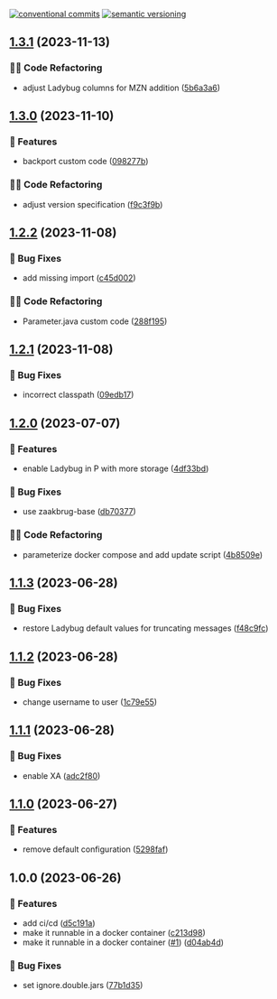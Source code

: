 [![conventional commits](https://img.shields.io/badge/conventional%20commits-1.0.0-yellow.svg)](https://conventionalcommits.org) [![semantic versioning](https://img.shields.io/badge/semantic%20versioning-2.0.0-green.svg)](https://semver.org)

## [1.3.1](https://github.com/wearefrank/het-integratie-platform/compare/v1.3.0...v1.3.1) (2023-11-13)


### 🧑‍💻 Code Refactoring

* adjust Ladybug columns for MZN addition ([5b6a3a6](https://github.com/wearefrank/het-integratie-platform/commit/5b6a3a6542ddd8a806c5cb347c29228dcd63d9bf))

## [1.3.0](https://github.com/wearefrank/het-integratie-platform/compare/v1.2.2...v1.3.0) (2023-11-10)


### 🍕 Features

* backport custom code ([098277b](https://github.com/wearefrank/het-integratie-platform/commit/098277b1c583f7b8c4d5edada1b56fa6a7115321))


### 🧑‍💻 Code Refactoring

* adjust version specification ([f9c3f9b](https://github.com/wearefrank/het-integratie-platform/commit/f9c3f9ba2183658c6ee701f37218766b0ad4b0d0))

## [1.2.2](https://github.com/wearefrank/het-integratie-platform/compare/v1.2.1...v1.2.2) (2023-11-08)


### 🐛 Bug Fixes

* add missing import ([c45d002](https://github.com/wearefrank/het-integratie-platform/commit/c45d0022022467e34e172f3dcf6a2ed320da893c))


### 🧑‍💻 Code Refactoring

* Parameter.java custom code ([288f195](https://github.com/wearefrank/het-integratie-platform/commit/288f1954fd90798c453fac4fea85b3f1804698f5))

## [1.2.1](https://github.com/wearefrank/het-integratie-platform/compare/v1.2.0...v1.2.1) (2023-11-08)


### 🐛 Bug Fixes

* incorrect classpath ([09edb17](https://github.com/wearefrank/het-integratie-platform/commit/09edb1789471c7a9276572db2a5be7f9b997a125))

## [1.2.0](https://github.com/WeAreFrank/het-integratie-platform/compare/v1.1.3...v1.2.0) (2023-07-07)


### 🍕 Features

* enable Ladybug in P with more storage ([4df33bd](https://github.com/WeAreFrank/het-integratie-platform/commit/4df33bd9be2fc0c2605b4eebe8fe332e7ac56741))


### 🐛 Bug Fixes

* use zaakbrug-base ([db70377](https://github.com/WeAreFrank/het-integratie-platform/commit/db70377abba19ee4ac4a997bb0e32662647c819b))


### 🧑‍💻 Code Refactoring

* parameterize docker compose and add update script ([4b8509e](https://github.com/WeAreFrank/het-integratie-platform/commit/4b8509edf95e3fefd8c2f7cb784f042245905a5d))

## [1.1.3](https://github.com/WeAreFrank/het-integratie-platform/compare/v1.1.2...v1.1.3) (2023-06-28)


### 🐛 Bug Fixes

* restore Ladybug default values for truncating messages ([f48c9fc](https://github.com/WeAreFrank/het-integratie-platform/commit/f48c9fcaddfb8f14eb85bfb704a8d056a994c822))

## [1.1.2](https://github.com/WeAreFrank/het-integratie-platform/compare/v1.1.1...v1.1.2) (2023-06-28)


### 🐛 Bug Fixes

* change username to user ([1c79e55](https://github.com/WeAreFrank/het-integratie-platform/commit/1c79e55b81f4eacb756044145a94275d73df0331))

## [1.1.1](https://github.com/WeAreFrank/het-integratie-platform/compare/v1.1.0...v1.1.1) (2023-06-28)


### 🐛 Bug Fixes

* enable XA ([adc2f80](https://github.com/WeAreFrank/het-integratie-platform/commit/adc2f8006ca7622413b469ee39851bbd022b0a52))

## [1.1.0](https://github.com/WeAreFrank/het-integratie-platform/compare/v1.0.0...v1.1.0) (2023-06-27)


### 🍕 Features

* remove default configuration ([5298faf](https://github.com/WeAreFrank/het-integratie-platform/commit/5298faf27f674f8d5eeedd3d9581a44b8af36cf9))

## 1.0.0 (2023-06-26)


### 🍕 Features

* add ci/cd ([d5c191a](https://github.com/WeAreFrank/het-integratie-platform/commit/d5c191a721ed10b6abb455c9d51c7d7a44924f20))
* make it runnable in a docker container ([c213d98](https://github.com/WeAreFrank/het-integratie-platform/commit/c213d98c5296398ef524b1d215e8803b98541165))
* make it runnable in a docker container ([#1](https://github.com/WeAreFrank/het-integratie-platform/issues/1)) ([d04ab4d](https://github.com/WeAreFrank/het-integratie-platform/commit/d04ab4d76f2a42c11fe480fb24a0b58d84db2cee))


### 🐛 Bug Fixes

* set ignore.double.jars ([77b1d35](https://github.com/WeAreFrank/het-integratie-platform/commit/77b1d3587a3e120beebfc62e15ecf4ae76705558))
